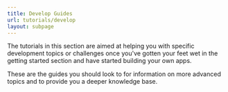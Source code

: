 ```yaml
---
title: Develop Guides
url: tutorials/develop
layout: subpage
---
```


The tutorials in this section are aimed at helping you with specific development topics or challenges once you've gotten your feet wet in the getting started section and have started building your own apps.

These are the guides you should look to for information on more advanced topics and to provide you a deeper knowledge base.

